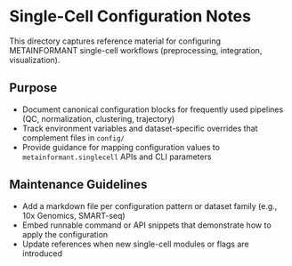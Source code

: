 # Single-Cell Configuration Notes

This directory captures reference material for configuring METAINFORMANT single-cell workflows (preprocessing, integration, visualization).

## Purpose
- Document canonical configuration blocks for frequently used pipelines (QC, normalization, clustering, trajectory)
- Track environment variables and dataset-specific overrides that complement files in `config/`
- Provide guidance for mapping configuration values to `metainformant.singlecell` APIs and CLI parameters

## Maintenance Guidelines
- Add a markdown file per configuration pattern or dataset family (e.g., 10x Genomics, SMART-seq)
- Embed runnable command or API snippets that demonstrate how to apply the configuration
- Update references when new single-cell modules or flags are introduced


